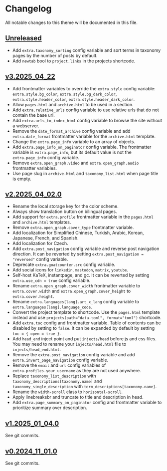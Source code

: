 # Changelog

All notable changes to this theme will be documented in this file.

## [Unreleased](https://codeberg.org/salif/linkita/compare/v3.2025_04_22..linkita)

- Add `extra.taxonomy_sorting` config variable and sort terms in taxonomy pages by the number of posts by default.
- Add `newtab` bool to `project.links` in the projects shortcode.

## [v3.2025_04_22](https://codeberg.org/salif/linkita/compare/v2.2025_04_02.0..v3.2025_04_22)

- Add frontmatter variables to override the `extra.style` config variable:
  `extra.style.bg_color`, `extra.style.bg_dark_color`, `extra.style.header_color`, `extra.style.header_dark_color`.
- Allow `pages.html` and `archive.html` to be used in a section.
- Add `extra.relative_urls` config variable to use relative urls that do not contain the base url.
- Add `extra.urls_to_index_html` config variable to browse the site without a webserver.
- Remove the `date_format_archive` config variable and add `extra.date_format`
  frontmatter variable for the `archive.html` template.
- Change the `extra.page_info` variable to an array of objects.
- Add `extra.page_info_on_paginator` config variable. The frontmatter variable is `extra.page_info`,
  but its default value is not the `extra.page_info` config variable.
- Remove `extra.open_graph.video` and `extra.open_graph.audio` frontmatter variables.
- Use page slug in `archive.html` and `taxonomy_list.html` when page title is empty.

## [v2.2025_04_02.0](https://codeberg.org/salif/linkita/compare/v1.2025_01_04.0..v2.2025_04_02.0)

- Rename the local storage key for the color scheme.
- Always show translation button on bilingual pages.
- Add support for `extra.profile` frontmatter variable in the `pages.html` and `archive.html` templates.
- Remove `extra.open_graph.cover_type` frontmatter variable.
- Add localization for Simplified Chinese, Turkish, Arabic, Korean, Japanese, French, and Spanish.
- Add localization for Czech.
- Add `extra.post_navigation` config variable and reverse post navigation direction.
  It can be reverted by setting `extra.post_navigation = "reversed"` config variable.
- Deprecate `extra.goatcounter.src` config variable.
- Add social icons for `linkedin`, `mastodon`, `matrix`, `youtube`.
- Self-host KaTeX, instantpage, and gc. It can be reverted by setting `extra.use_cdn = true` config variable.
- Rename `extra.open_graph.cover_width` frontmatter variable to `extra.cover.width` and
  `extra.open_graph.cover_height` to `extra.cover.height`.
- Rename `extra.languages[lang].art_x_lang` config variable to `extra.languages[lang].language_code`.
- Convert the project template to shortcode. Use the `pages.html` template instead and
  use `projects(path="data.toml", format="toml")` shortcode.
- Add `extra.toc` config and frontmatter variable. Table of contents can be disabled by setting to `false`.
  It can be expanded by default by setting `toc = { open = true }`.
- Add `head_end` inject point and put `injects/head` before js and css files.
  You may need to rename your `injects/head.html` file to `injects/head_end.html`.
- Remove the `extra.post_navigation` config variable and add `extra.invert_page_navigation` config variable.
- Remove the `email` and `url` config variables of `extra.profiles.your_username` as they are not used anywhere.
- Replace `taxonomy_list_description` with `taxonomy_descriptions[taxonomy.name]` and
  `taxonomy_single_description` with `term_descriptions[taxonomy.name]`.
- Rename the `width-scroll` class to `horizontal-scroll`.
- Apply linebreaksbr and truncate to title and description in head.
- Add `extra.page_summary_on_paginator` config and frontmatter variable to prioritize summary over description.

## [v1.2025_01_04.0](https://codeberg.org/salif/linkita/compare/v0.2024_11_01.0..v1.2025_01_04.0)

See git commits.

## [v0.2024_11_01.0](https://codeberg.org/salif/linkita/compare/e8746d1a74..v0.2024_11_01.0)

See git commits.
